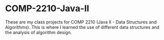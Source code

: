 # COMP-2210-Java-II

These are my class projects for COMP 2210 (Java II - Data Structures and Algorithms). This is where I learned the use of different data structures and the analysis of algorithm design.
